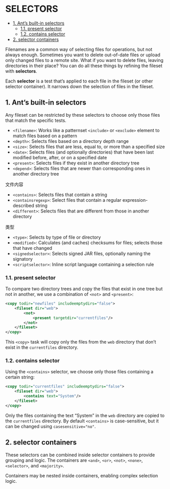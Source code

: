 # SELECTORS

<!-- TOC -->

- [1. Ant’s built-in selectors](#1-ants-built-in-selectors)
  - [1.1. present selector](#11-present-selector)
  - [1.2. contains selector](#12-contains-selector)
- [2. selector containers](#2-selector-containers)

<!-- /TOC -->

Filenames are a common way of selecting files for operations, but not always enough. Sometimes you want to delete out-of-date files or upload only changed files to a remote site. What if you want to delete files, leaving directories in their place? You can do all these things by refining the fileset with **selectors**.

Each **selector** is a test that’s applied to each file in the fileset (or other selector container). It narrows down the
selection of files in the fileset.

## 1. Ant’s built-in selectors

Any fileset can be restricted by these selectors to choose only those files that match the specific tests.

- `<filename>`: Works like a patternset `<include>` or `<exclude>` element to match files based on a pattern
- `<depth>`: Selects files based on a directory depth range
- `<size>`: Selects files that are less, equal to, or more than a specified size
- `<date>`: Selects files (and optionally directories) that have been last modified before, after, or on a specified date
- `<present>`: Selects files if they exist in another directory tree
- `<depend>`: Selects files that are newer than corresponding ones in another directory tree

文件内容

- `<contains>`: Selects files that contain a string
- `<containsregexp>`: Select files that contain a regular expression-described string
- `<different>`: Selects files that are different from those in another directory

类型

- `<type>`: Selects by type of file or directory
- `<modified>`: Calculates (and caches) checksums for files; selects those that have changed
- `<signedselector>`: Selects signed JAR files, optionally naming the signatory
- `<scriptselector>`: Inline script language containing a selection rule

### 1.1. present selector

To compare two directory trees and copy the files that exist in one tree but not in another, we use a combination of `<not>` and `<present>`:

```xml
<copy todir="newfiles" includeemptydirs="false">
    <fileset dir="web">
        <not>
            <present targetdir="currentfiles"/>
        </not>
    </fileset>
</copy>
```

This `<copy>` task will copy only the files from the `web` directory that don’t exist in the `currentfiles` directory.

### 1.2. contains selector

Using the `<contains>` selector, we choose only those files containing a certain string:

```xml
<copy todir="currentfiles" includeemptydirs="false">
    <fileset dir="web">
        <contains text="System"/>
    </fileset>
</copy>
```

Only the files containing the text “System” in the `web` directory are copied to the `currentfiles` directory. By default `<contains>` is case-sensitive, but it can be changed using `casesensitive="no"`.

## 2. selector containers

These selectors can be combined inside selector containers to provide grouping and logic. The containers are `<and>`, `<or>`, `<not>`, `<none>`, `<selector>`, and `<majority>`.

Containers may be nested inside containers, enabling complex selection logic.



